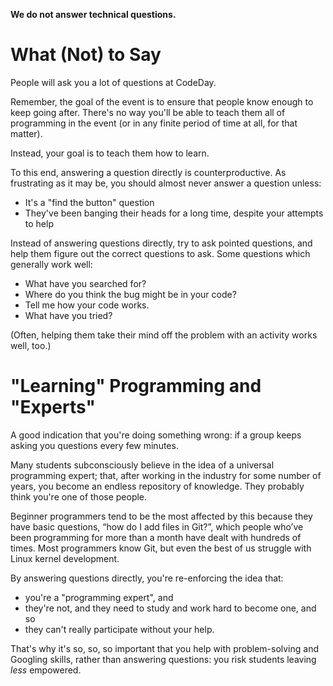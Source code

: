 **We do not answer technical questions.**


# What \(Not\) to Say

People will ask you a lot of questions at CodeDay.

Remember, the goal of the event is to ensure that people know enough to keep going after. There's no way you'll be able to teach them all of programming in the event \(or in any finite period of time at all, for that matter\).

Instead, your goal is to teach them how to learn.

To this end, answering a question directly is counterproductive. As frustrating as it may be, you should almost never answer a question unless:

* It's a "find the button" question
* They've been banging their heads for a long time, despite your attempts to help

Instead of answering questions directly, try to ask pointed questions, and help them figure out the correct questions to ask. Some questions which generally work well:

* What have you searched for?
* Where do you think the bug might be in your code?
* Tell me how your code works.
* What have you tried?

\(Often, helping them take their mind off the problem with an activity works well, too.\)

# "Learning" Programming and "Experts"

A good indication that you're doing something wrong: if a group keeps asking you questions every few minutes.

Many students subconsciously believe in the idea of a universal programming expert; that, after working in the industry for some number of years, you become an endless repository of knowledge. They probably think you're one of those people.

Beginner programmers tend to be the most affected by this because they have basic questions, “how do I add files in Git?”, which people who’ve been programming for more than a month have dealt with hundreds of times. Most programmers know Git, but even the best of us struggle with Linux kernel development. 

By answering questions directly, you're re-enforcing the idea that:

* you're a "programming expert", and
* they're not, and they need to study and work hard to become one, and so
* they can't really participate without your help.

That's why it's so, so, so important that you help with problem-solving and Googling skills, rather than answering questions: you risk students leaving _less_ empowered.
